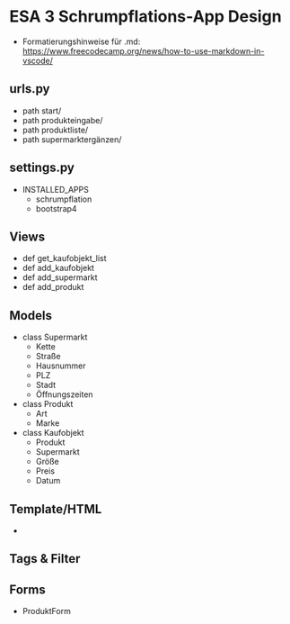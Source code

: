 # ESA 3 Schrumpflations-App Design
* Formatierungshinweise für .md: https://www.freecodecamp.org/news/how-to-use-markdown-in-vscode/

## urls.py
* path start/
* path produkteingabe/
* path produktliste/
* path supermarktergänzen/

## settings.py
* INSTALLED_APPS
    + schrumpflation
    + bootstrap4

## Views
* def get_kaufobjekt_list
* def add_kaufobjekt
* def add_supermarkt
* def add_produkt

## Models
* class Supermarkt
    + Kette
    + Straße
    + Hausnummer
    + PLZ
    + Stadt
    + Öffnungszeiten
* class Produkt
    + Art
    + Marke
* class Kaufobjekt
    + Produkt
    + Supermarkt
    + Größe
    + Preis
    + Datum

## Template/HTML
*  

## Tags & Filter


## Forms
* ProduktForm